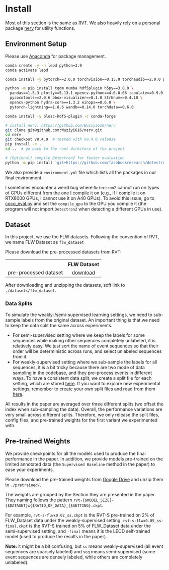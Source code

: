 # Install

Most of this section is the same as [RVT](https://github.com/uzh-rpg/RVT).
We also heavily rely on a personal package [nerv](https://github.com/Wuziyi616/nerv) for utility functions.

## Environment Setup

Please use [Anaconda](https://www.anaconda.com/) for package management.
```Bash
conda create -y -n leod python=3.9
conda activate leod

conda install -y pytorch==2.0.0 torchvision==0.15.0 torchaudio==2.0.0 pytorch-cuda=11.8 -c pytorch -c nvidia

python -m pip install tqdm numba hdf5plugin h5py==3.8.0 \
  pandas==1.5.3 plotly==5.13.1 opencv-python==4.6.0.66 tabulate==0.9.0 \
  pycocotools==2.0.6 bbox-visualizer==0.1.0 StrEnum==0.4.10 \
  opencv-python hydra-core==1.3.2 einops==0.6.0 \
  pytorch-lightning==1.8.6 wandb==0.14.0 torchdata==0.6.0

conda install -y blosc-hdf5-plugin -c conda-forge

# install nerv: https://github.com/Wuziyi616/nerv
git clone git@github.com:Wuziyi616/nerv.git
cd nerv
git checkout v0.4.0  # tested with v0.4.0 release
pip install -e .
cd ..  # go back to the root directory of the project

# (Optional) compile Detectron2 for faster evaluation
python -m pip install 'git+https://github.com/facebookresearch/detectron2.git'
```

We also provide a `environment.yml` file which lists all the packages in our final environment.

I sometimes encounter a weird bug where `Detectron2` cannot run on types of GPUs different from the one I compile it on (e.g., if I compile it on RTX6000 GPUs, I cannot use it on A40 GPUs).
To avoid this issue, go to [coco_eval.py](../utils/evaluation/prophesee/metrics/coco_eval.py#L17) and set the `compile_gpu` to the GPU you compile it (the program will not import `Detectron2` when detecting a different GPUs in use).

## Dataset

In this project, we use the FLW datasets.
Following the convention of RVT, we name FLW Dataset as `flw_dataset`

Please download the pre-processed datasets from RVT:

<table><tbody>
<th valign="bottom"></th>
<th valign="bottom">FLW Dataset</th>
<tr><td align="left">pre-processed dataset</td>
<td align="center"><a href="https://www.mediafire.com/file/cuetnzn63qxx9rq/flw_dataset.tar.gz/file">download</a></td></tr>
</tbody></table>

After downloading and unzipping the datasets, soft link to `./datasets/flw_dataset`.

### Data Splits

To simulate the weakly-/semi-supervised learning settings, we need to sub-sample labels from the original dataset.
An important thing is that we need to keep the data split the same across experiments.
- For semi-supervised setting where we keep the labels for some sequences while making other sequences completely unlabeled, it is relatively easy.
  We just sort the name of event sequences so that their order will be deterministic across runs, and select unlabeled sequences from it.
- For weakly-supervised setting where we sub-sample the labels for all sequences, it is a bit tricky because there are two mode of data sampling in the codebase, and they pre-process events in different ways.
  To have a consistent data split, we create a split file for each setting, which are stored [here](../data/genx_utils/splits/).
  If you want to explore new experimental settings, remember to create your own split files and read from them [here](../data/genx_utils/dataset_streaming.py#L62).

All results in the paper are averaged over three different splits (we offset the index when sub-sampling the data).
Overall, the performance variations are very small across different splits.
Therefore, we only release the split files, config files, and pre-trained weights for the first variant we experimented with.

## Pre-trained Weights

We provide checkpoints for all the models used to produce the final performance in the paper.
In addition, we provide models pre-trained on the limited annotated data (the `Supervised Baseline` method in the paper) to ease your experiments.

Please download the pre-trained weights from [Google Drive](https://drive.google.com/file/d/1xBzFovvNbrtBt0YwYcvvrjbV8ozAdCUK/view?usp=sharing) and unzip them to `./pretrained/`.

The weights are grouped by the Section they are presented in the paper.
They naming follows the pattern `rvt-{$MODEL_SIZE}-{$DATASET}x{$RATIO_OF_DATA}_{$SETTING}.ckpt`.

For example, `rvt-s-flwx0.02_ss.ckpt` is the RVT-S pre-trained on 2% of FLW_Dataset data under the weakly-supervised setting.
`rvt-s-flwx0.05_ss-final.ckpt` is the RVT-S trained on 5% of FLW_Dataset data under the semi-supervised setting, and `-final` means it is the LEOD self-trained model (used to produce the results in the paper).

**Note:** it might be a bit confusing, but `ss` means weakly-supervised (all event sequences are sparsely labeled) and `seq` means semi-supervised (some event sequences are densely labeled, while others are completely unlabeled).
